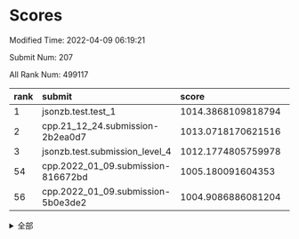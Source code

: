 # Scores

Modified Time: 2022-04-09 06:19:21

Submit Num: 207

All Rank Num: 499117

| rank |               submit               |       score        |       sigma        | pk_num |
| :--- | :--------------------------------- | :----------------- | :----------------- | :----- |
| 1    | jsonzb.test.test_1                 | 1014.3868109818794 | 0.8363109744514664 | 9645   |
| 2    | cpp.21_12_24.submission-2b2ea0d7   | 1013.0718170621516 | 0.7939832531261307 | 9650   |
| 3    | jsonzb.test.submission_level_4     | 1012.1774805759978 | 0.8131399540228749 | 9643   |
| 54   | cpp.2022_01_09.submission-816672bd | 1005.180091604353  | 0.7189181631208359 | 9643   |
| 56   | cpp.2022_01_09.submission-5b0e3de2 | 1004.9086886081204 | 0.7205970729012455 | 9641   |


<details>
<summary>全部</summary>

| rank |                 submit                 |       score        |       sigma        | pk_num |
| :--- | :------------------------------------- | :----------------- | :----------------- | :----- |
| 1    | jsonzb.test.test_1                     | 1014.3868109818794 | 0.8363109744514664 | 9645   |
| 2    | cpp.21_12_24.submission-2b2ea0d7       | 1013.0718170621516 | 0.7939832531261307 | 9650   |
| 3    | jsonzb.test.submission_level_4         | 1012.1774805759978 | 0.8131399540228749 | 9643   |
| 4    | gobigger.level_3.submission_level_3_46 | 1011.8377273506701 | 0.7766562308807434 | 9646   |
| 5    | gobigger.level_3.submission_level_3_41 | 1011.5365381371815 | 0.7810852928416696 | 9647   |
| 6    | gobigger.level_3.submission_level_3_26 | 1011.379452901248  | 0.7567949711064187 | 9647   |
| 7    | gobigger.level_3.submission_level_3_27 | 1011.3644873788116 | 0.7698537611098462 | 9643   |
| 8    | gobigger.level_3.submission_level_3_37 | 1011.142206761855  | 0.7967745722467996 | 9646   |
| 9    | gobigger.level_3.submission_level_3_29 | 1011.044511285743  | 0.7557642330377805 | 9647   |
| 10   | gobigger.level_3.submission_level_3_40 | 1010.9234452650717 | 0.7572330811231696 | 9642   |
| 11   | gobigger.level_3.submission_level_3_30 | 1010.8236590740875 | 0.7719232009578801 | 9648   |
| 12   | gobigger.level_3.submission_level_3_8  | 1010.6590201699127 | 0.7498456898067011 | 9645   |
| 13   | gobigger.level_3.submission_level_3_25 | 1010.6050632208352 | 0.7715654988913602 | 9648   |
| 14   | gobigger.level_3.submission_level_3_44 | 1010.57858975011   | 0.7546587283173453 | 9645   |
| 15   | gobigger.level_3.submission_level_3_2  | 1010.4599386215606 | 0.7670211744738026 | 9639   |
| 16   | gobigger.level_3.submission_level_3_38 | 1010.4524816401998 | 0.7630217841331793 | 9644   |
| 17   | gobigger.level_3.submission_level_3_36 | 1010.391429289384  | 0.7696774112391723 | 9644   |
| 18   | gobigger.level_3.submission_level_3_45 | 1010.312993641224  | 0.7368118692413371 | 9644   |
| 19   | gobigger.level_3.submission_level_3_49 | 1010.2150896727786 | 0.759538653947601  | 9646   |
| 20   | gobigger.level_3.submission_level_3_12 | 1010.1307595735784 | 0.7823629678800704 | 9647   |
| 21   | gobigger.level_3.submission_level_3_22 | 1010.1295805512234 | 0.7618664590414921 | 9642   |
| 22   | gobigger.level_3.submission_level_3_10 | 1010.0973072142358 | 0.7703418788324711 | 9645   |
| 23   | gobigger.level_3.submission_level_3_19 | 1009.9425258146003 | 0.7504954883062966 | 9653   |
| 24   | gobigger.level_3.submission_level_3_21 | 1009.9388013569778 | 0.7391757441411191 | 9639   |
| 25   | gobigger.level_3.submission_level_3_7  | 1009.9387561592204 | 0.7575138050437937 | 9642   |
| 26   | gobigger.level_3.submission_level_3_13 | 1009.8962739310501 | 0.7490658986159495 | 9648   |
| 27   | gobigger.level_3.submission_level_3_23 | 1009.8407038824125 | 0.7495139250514312 | 9644   |
| 28   | gobigger.level_3.submission_level_3_35 | 1009.8302200767786 | 0.7423925419164539 | 9644   |
| 29   | gobigger.level_3.submission_level_3_15 | 1009.8244796948026 | 0.7777776439431434 | 9643   |
| 30   | gobigger.level_3.submission_level_3_1  | 1009.7204284150032 | 0.7808510876827366 | 9640   |
| 31   | gobigger.level_3.submission_level_3_47 | 1009.6679938744288 | 0.7546064797863697 | 9649   |
| 32   | gobigger.level_3.submission_level_3_3  | 1009.6597039786044 | 0.7508894372374417 | 9646   |
| 33   | gobigger.level_3.submission_level_3_34 | 1009.6353144670875 | 0.7523016506517056 | 9646   |
| 34   | gobigger.level_3.submission_level_3_33 | 1009.5709135738366 | 0.7622504037641856 | 9638   |
| 35   | gobigger.level_3.submission_level_3_16 | 1009.4978686642536 | 0.7776962726868722 | 9645   |
| 36   | gobigger.level_3.submission_level_3_48 | 1009.4864387360487 | 0.7348381719806282 | 9645   |
| 37   | gobigger.level_3.submission_level_3_17 | 1009.3848952555962 | 0.7417912828685922 | 9646   |
| 38   | gobigger.level_3.submission_level_3_4  | 1009.2597852533612 | 0.7473205335022547 | 9646   |
| 39   | gobigger.level_3.submission_level_3_28 | 1009.1716906490735 | 0.762508081184556  | 9646   |
| 40   | gobigger.level_3.submission_level_3_43 | 1009.1605890525077 | 0.746422191840906  | 9645   |
| 41   | gobigger.level_3.submission_level_3_24 | 1009.1503998018421 | 0.748490935673383  | 9645   |
| 42   | gobigger.level_3.submission_level_3_18 | 1009.0526495477617 | 0.7449102243708243 | 9643   |
| 43   | gobigger.level_3.submission_level_3_42 | 1009.0515589532475 | 0.7413145016699967 | 9648   |
| 44   | gobigger.level_3.submission_level_3_31 | 1009.0095004504452 | 0.7547248639978207 | 9647   |
| 45   | gobigger.level_3.submission_level_3_0  | 1008.985963927778  | 0.7345774384498737 | 9651   |
| 46   | gobigger.level_3.submission_level_3_5  | 1008.940184772204  | 0.7737626279421373 | 9648   |
| 47   | gobigger.level_3.submission_level_3_9  | 1008.9138424657167 | 0.7354421146100965 | 9647   |
| 48   | gobigger.level_3.submission_level_3_39 | 1008.8673157437132 | 0.7469636843281728 | 9649   |
| 49   | gobigger.level_3.submission_level_3_32 | 1008.859182427532  | 0.7517887191807097 | 9643   |
| 50   | gobigger.level_3.submission_level_3_20 | 1008.8076075577197 | 0.7222059200192676 | 9643   |
| 51   | gobigger.level_3.submission_level_3_14 | 1008.7743995838641 | 0.7445800800016    | 9644   |
| 52   | gobigger.level_3.submission_level_3_6  | 1008.7117900260566 | 0.7361915507913367 | 9646   |
| 53   | gobigger.level_3.submission_level_3_11 | 1008.5461858995795 | 0.7434835648013572 | 9645   |
| 54   | cpp.2022_01_09.submission-816672bd     | 1005.180091604353  | 0.7189181631208359 | 9643   |
| 55   | gobigger.level_1.submission_level_1_23 | 1004.9726971051442 | 0.7204738808560829 | 9644   |
| 56   | cpp.2022_01_09.submission-5b0e3de2     | 1004.9086886081204 | 0.7205970729012455 | 9641   |
| 57   | gobigger.level_1.submission_level_1_2  | 1004.5796992257343 | 0.7167567673503341 | 9638   |
| 58   | gobigger.level_1.submission_level_1_35 | 1004.4439631062141 | 0.7258840489576538 | 9645   |
| 59   | gobigger.level_1.submission_level_1_20 | 1004.2870840327807 | 0.7058306477842587 | 9647   |
| 60   | gobigger.level_1.submission_level_1_4  | 1004.206506421358  | 0.7170772352929292 | 9643   |
| 61   | gobigger.level_1.submission_level_1_0  | 1004.1343625725532 | 0.7125885300021719 | 9647   |
| 62   | gobigger.level_1.submission_level_1_17 | 1004.0709316389581 | 0.718758331290487  | 9644   |
| 63   | gobigger.level_1.submission_level_1_31 | 1003.9625029432968 | 0.7212692637291551 | 9643   |
| 64   | gobigger.level_1.submission_level_1_33 | 1003.9107559991586 | 0.7112523314483046 | 9647   |
| 65   | gobigger.level_1.submission_level_1_38 | 1003.8510738044275 | 0.7071680540563418 | 9645   |
| 66   | gobigger.level_1.submission_level_1_36 | 1003.828527770577  | 0.7127746995186826 | 9644   |
| 67   | gobigger.level_1.submission_level_1_37 | 1003.7506746837944 | 0.7173758291818516 | 9646   |
| 68   | gobigger.level_1.submission_level_1_41 | 1003.7479818672217 | 0.7184653600966898 | 9645   |
| 69   | gobigger.level_1.submission_level_1_27 | 1003.7284831117576 | 0.7249099010655484 | 9643   |
| 70   | gobigger.level_1.submission_level_1_49 | 1003.7241495048324 | 0.7107798001004326 | 9639   |
| 71   | gobigger.level_1.submission_level_1_11 | 1003.7090617313395 | 0.7132477753618299 | 9646   |
| 72   | gobigger.level_1.submission_level_1_8  | 1003.6996047158244 | 0.7130084961699393 | 9644   |
| 73   | gobigger.level_1.submission_level_1_26 | 1003.605520016086  | 0.7153495759074849 | 9642   |
| 74   | gobigger.level_1.submission_level_1_46 | 1003.5913092965066 | 0.7087198829447019 | 9641   |
| 75   | gobigger.level_1.submission_level_1_10 | 1003.518365584504  | 0.7104917181066307 | 9644   |
| 76   | gobigger.level_1.submission_level_1_47 | 1003.493682496159  | 0.710927479746772  | 9644   |
| 77   | gobigger.level_1.submission_level_1_19 | 1003.4666756313799 | 0.7125504743880442 | 9647   |
| 78   | gobigger.level_1.submission_level_1_16 | 1003.454486651624  | 0.7186963914397434 | 9642   |
| 79   | gobigger.level_1.submission_level_1_7  | 1003.4002749784014 | 0.7170834622077856 | 9649   |
| 80   | gobigger.level_1.submission_level_1_30 | 1003.3966500530931 | 0.7109517379686144 | 9641   |
| 81   | gobigger.level_1.submission_level_1_9  | 1003.3593089078876 | 0.7141936961992311 | 9639   |
| 82   | gobigger.level_1.submission_level_1_25 | 1003.3579062703889 | 0.7050200716768031 | 9648   |
| 83   | gobigger.level_1.submission_level_1_34 | 1003.3308256013338 | 0.7039160402442634 | 9645   |
| 84   | gobigger.level_1.submission_level_1_5  | 1003.2810048653104 | 0.7026844600539555 | 9650   |
| 85   | gobigger.level_1.submission_level_1_45 | 1003.2649232097261 | 0.7213377831013454 | 9646   |
| 86   | gobigger.level_1.submission_level_1_32 | 1003.2606513031902 | 0.71707937487388   | 9642   |
| 87   | gobigger.level_1.submission_level_1_40 | 1003.1855691280529 | 0.7125599623242201 | 9644   |
| 88   | gobigger.level_1.submission_level_1_1  | 1003.079633991817  | 0.7184140568334825 | 9644   |
| 89   | gobigger.level_1.submission_level_1_6  | 1003.0493628863653 | 0.7100969914605838 | 9647   |
| 90   | gobigger.level_1.submission_level_1_43 | 1002.9439930675245 | 0.7025412777251467 | 9647   |
| 91   | gobigger.level_1.submission_level_1_3  | 1002.9181574006034 | 0.7059699679028498 | 9643   |
| 92   | gobigger.level_1.submission_level_1_48 | 1002.8567943017094 | 0.7076625238816123 | 9645   |
| 93   | gobigger.level_1.submission_level_1_18 | 1002.7480139285443 | 0.7212232859589032 | 9650   |
| 94   | gobigger.level_1.submission_level_1_42 | 1002.738508992974  | 0.7127827933449291 | 9646   |
| 95   | gobigger.level_1.submission_level_1_15 | 1002.6980227327978 | 0.7179556180282138 | 9645   |
| 96   | gobigger.level_1.submission_level_1_21 | 1002.6976854567679 | 0.7132524966541781 | 9648   |
| 97   | gobigger.level_1.submission_level_1_12 | 1002.692160178366  | 0.7087541079191396 | 9646   |
| 98   | gobigger.level_1.submission_level_1_22 | 1002.6880838989437 | 0.7192210292089972 | 9647   |
| 99   | gobigger.level_1.submission_level_1_24 | 1002.6653330211528 | 0.7058108805659439 | 9651   |
| 100  | gobigger.level_1.submission_level_1_28 | 1002.6620549888622 | 0.7066619484484783 | 9644   |
| 101  | gobigger.level_1.submission_level_1_13 | 1002.332810978798  | 0.7043969400721032 | 9642   |
| 102  | gobigger.level_1.submission_level_1_14 | 1002.2077779011759 | 0.7062057734538579 | 9649   |
| 103  | gobigger.level_1.submission_level_1_29 | 1002.1897996930819 | 0.7200311093422722 | 9646   |
| 104  | gobigger.level_1.submission_level_1_39 | 1001.818177862276  | 0.7140952991313274 | 9650   |
| 105  | gobigger.level_1.submission_level_1_44 | 1001.5604789318854 | 0.7054616660256593 | 9642   |
| 106  | gobigger.random.submission_random_39   | 997.6608293314121  | 0.7180941469164099 | 9648   |
| 107  | gobigger.random.submission_random_23   | 997.5340608511336  | 0.6999272207458496 | 9644   |
| 108  | gobigger.random.submission_random_8    | 997.2764548532055  | 0.7003097754042622 | 9642   |
| 109  | gobigger.random.submission_random_25   | 997.0633650310629  | 0.7077023796745756 | 9643   |
| 110  | gobigger.random.submission_random_35   | 996.938354016409   | 0.7145113028479854 | 9645   |
| 111  | gobigger.random.submission_random_17   | 996.8507993629598  | 0.7076074824311145 | 9643   |
| 112  | gobigger.random.submission_random_34   | 996.8210520132257  | 0.7069638135490893 | 9641   |
| 113  | gobigger.random.submission_random_49   | 996.814645177924   | 0.7060189932909345 | 9644   |
| 114  | gobigger.random.submission_random_47   | 996.8139181257911  | 0.7102821893017789 | 9637   |
| 115  | gobigger.random.submission_random_43   | 996.7754757155512  | 0.702818233386192  | 9644   |
| 116  | gobigger.random.submission_random_20   | 996.6828625279106  | 0.7090249097068575 | 9645   |
| 117  | gobigger.random.submission_random_4    | 996.6792620431664  | 0.7168398394637355 | 9644   |
| 118  | gobigger.random.submission_random_26   | 996.6694797510075  | 0.7035007475150026 | 9648   |
| 119  | gobigger.random.submission_random_22   | 996.6293107056532  | 0.7174316522332567 | 9646   |
| 120  | gobigger.random.submission_random_30   | 996.4948965879125  | 0.7050776723327323 | 9647   |
| 121  | gobigger.random.submission_random_29   | 996.4560829239588  | 0.7126900203963067 | 9639   |
| 122  | gobigger.random.submission_random_36   | 996.4152388602727  | 0.7067432031972529 | 9648   |
| 123  | gobigger.random.submission_random_9    | 996.3208606629922  | 0.731552351868327  | 9640   |
| 124  | gobigger.random.submission_random_1    | 996.3102787997663  | 0.7132813349389777 | 9648   |
| 125  | gobigger.random.submission_random_11   | 996.3085966986855  | 0.707458207419125  | 9643   |
| 126  | gobigger.random.submission_random_37   | 996.3052849270516  | 0.71776502146288   | 9646   |
| 127  | gobigger.random.submission_random_3    | 996.297693540846   | 0.7223044277384704 | 9644   |
| 128  | gobigger.random.submission_random_18   | 996.2884848836472  | 0.7077421661665194 | 9644   |
| 129  | gobigger.random.submission_random_13   | 996.2827935850293  | 0.7114984939181384 | 9644   |
| 130  | gobigger.random.submission_random_42   | 996.2541625424891  | 0.7119511673286355 | 9648   |
| 131  | gobigger.random.submission_random_19   | 996.2504100573994  | 0.6960163509408462 | 9641   |
| 132  | gobigger.random.submission_random_46   | 996.2257787580895  | 0.6913639857202759 | 9647   |
| 133  | gobigger.random.submission_random_24   | 996.1609960523108  | 0.7226558839717931 | 9646   |
| 134  | gobigger.random.submission_random_7    | 996.1244711263191  | 0.7168287877367856 | 9649   |
| 135  | gobigger.random.submission_random_14   | 996.0693800768627  | 0.6899830655470903 | 9646   |
| 136  | gobigger.random.submission_random_32   | 995.9981019947975  | 0.7194392377041658 | 9649   |
| 137  | gobigger.random.submission_random_27   | 995.9874568131715  | 0.70473706605653   | 9645   |
| 138  | gobigger.random.submission_random_44   | 995.9323674390733  | 0.703455037005781  | 9643   |
| 139  | gobigger.random.submission_random_45   | 995.9110900359625  | 0.7215368823104745 | 9646   |
| 140  | gobigger.random.submission_random_15   | 995.9066205231586  | 0.7184185096396762 | 9644   |
| 141  | gobigger.random.submission_random_48   | 995.8668565051048  | 0.7189566846749287 | 9641   |
| 142  | gobigger.random.submission_random_6    | 995.8549904991016  | 0.7124257891121797 | 9648   |
| 143  | gobigger.random.submission_random_2    | 995.8433214128745  | 0.7074703742970699 | 9643   |
| 144  | gobigger.random.submission_random_10   | 995.8230744486425  | 0.7080635542225342 | 9640   |
| 145  | gobigger.random.submission_random_41   | 995.7937904372093  | 0.701676452375726  | 9645   |
| 146  | gobigger.random.submission_random_0    | 995.7461255616493  | 0.7034388386954268 | 9649   |
| 147  | gobigger.random.submission_random_5    | 995.5912406985011  | 0.7025583337788988 | 9644   |
| 148  | gobigger.random.submission_random_33   | 995.530329335543   | 0.7196555528021108 | 9642   |
| 149  | gobigger.random.submission_random_28   | 995.5183606049277  | 0.7123176001122838 | 9644   |
| 150  | gobigger.random.submission_random_31   | 995.5001073213498  | 0.7287439671438762 | 9646   |
| 151  | gobigger.random.submission_random_16   | 995.2099718747689  | 0.7077561435423606 | 9653   |
| 152  | gobigger.random.submission_random_21   | 994.832121103116   | 0.7234423789986685 | 9643   |
| 153  | gobigger.random.submission_random_38   | 994.7673598139684  | 0.7107638497885708 | 9643   |
| 154  | gobigger.random.submission_random_40   | 994.6242830911008  | 0.7146369718478103 | 9644   |
| 155  | gobigger.random.submission_random_12   | 994.5669703037015  | 0.7089190165299591 | 9646   |
| 156  | gobigger.level_2.submission_level_2_16 | 994.0743490505815  | 0.7294638937378836 | 9642   |
| 157  | gobigger.level_2.submission_level_2_19 | 993.9357443222124  | 0.7464040958614094 | 9646   |
| 158  | gobigger.level_2.submission_level_2_4  | 993.7645792231102  | 0.7372909974142335 | 9650   |
| 159  | gobigger.level_2.submission_level_2_18 | 993.5164941990679  | 0.7245537395437786 | 9647   |
| 160  | gobigger.level_2.submission_level_2_42 | 993.3579089017156  | 0.7159740766736195 | 9646   |
| 161  | gobigger.level_2.submission_level_2_1  | 993.3195157022454  | 0.7422060174930574 | 9646   |
| 162  | gobigger.level_2.submission_level_2_20 | 993.3004165913904  | 0.7381104032152752 | 9648   |
| 163  | gobigger.level_2.submission_level_2_3  | 993.20664318637    | 0.7447929406008439 | 9644   |
| 164  | gobigger.level_2.submission_level_2_44 | 993.1930365266629  | 0.7324820451128724 | 9647   |
| 165  | gobigger.level_2.submission_level_2_22 | 993.1223064614095  | 0.7363006694873383 | 9646   |
| 166  | gobigger.level_2.submission_level_2_48 | 993.0899907247147  | 0.7505082746969527 | 9650   |
| 167  | gobigger.level_2.submission_level_2_41 | 993.0250454903074  | 0.7590289604609176 | 9644   |
| 168  | gobigger.level_2.submission_level_2_24 | 992.9628568256484  | 0.7372703253007917 | 9640   |
| 169  | gobigger.level_2.submission_level_2_8  | 992.9378635307564  | 0.7406791369461675 | 9644   |
| 170  | gobigger.level_2.submission_level_2_47 | 992.784533870059   | 0.7275070976301813 | 9645   |
| 171  | gobigger.level_2.submission_level_2_7  | 992.7398746575725  | 0.7481905200592854 | 9646   |
| 172  | gobigger.level_2.submission_level_2_25 | 992.6111457848336  | 0.7272523283545286 | 9646   |
| 173  | gobigger.level_2.submission_level_2_32 | 992.6047671257106  | 0.7382050748292248 | 9642   |
| 174  | gobigger.level_2.submission_level_2_6  | 992.4917786677973  | 0.7488194029643183 | 9644   |
| 175  | gobigger.level_2.submission_level_2_34 | 992.4546188596288  | 0.7311804350879154 | 9649   |
| 176  | gobigger.level_2.submission_level_2_9  | 992.3640950590716  | 0.7367364960266867 | 9641   |
| 177  | gobigger.level_2.submission_level_2_5  | 992.3603225963697  | 0.7459758976688786 | 9646   |
| 178  | gobigger.level_2.submission_level_2_31 | 992.2901513079678  | 0.7377606385828416 | 9647   |
| 179  | gobigger.level_2.submission_level_2_12 | 992.2086369367139  | 0.7410983163728528 | 9645   |
| 180  | gobigger.level_2.submission_level_2_27 | 992.164271971385   | 0.7462577964383836 | 9638   |
| 181  | gobigger.level_2.submission_level_2_33 | 992.0143403196738  | 0.7498120074232223 | 9649   |
| 182  | gobigger.level_2.submission_level_2_45 | 991.9650351476565  | 0.7537133791269939 | 9649   |
| 183  | gobigger.level_2.submission_level_2_23 | 991.9318619551435  | 0.7561641594493215 | 9639   |
| 184  | gobigger.level_2.submission_level_2_0  | 991.7964050836374  | 0.7629842075677636 | 9636   |
| 185  | gobigger.level_2.submission_level_2_30 | 991.7093654507804  | 0.7599187783200027 | 9643   |
| 186  | gobigger.level_2.submission_level_2_29 | 991.7072173635422  | 0.7445311891061593 | 9648   |
| 187  | gobigger.level_2.submission_level_2_49 | 991.5141150734281  | 0.739296251491903  | 9643   |
| 188  | gobigger.level_2.submission_level_2_17 | 991.5058754481744  | 0.7515088187413054 | 9636   |
| 189  | gobigger.level_2.submission_level_2_40 | 991.4941482101805  | 0.7520064895496353 | 9644   |
| 190  | gobigger.level_2.submission_level_2_39 | 991.4305488108845  | 0.7462579702421809 | 9650   |
| 191  | gobigger.level_2.submission_level_2_46 | 991.4066640307947  | 0.7514916049699689 | 9646   |
| 192  | gobigger.level_2.submission_level_2_36 | 991.334439750405   | 0.7630646036916553 | 9638   |
| 193  | gobigger.level_2.submission_level_2_37 | 991.3123302537775  | 0.759765661978552  | 9648   |
| 194  | gobigger.level_2.submission_level_2_10 | 991.3066186799653  | 0.7579101669870201 | 9647   |
| 195  | gobigger.level_2.submission_level_2_21 | 991.0553330346834  | 0.7354753892750243 | 9644   |
| 196  | gobigger.level_2.submission_level_2_26 | 990.9751776238459  | 0.767279120265399  | 9645   |
| 197  | gobigger.level_2.submission_level_2_13 | 990.9454943483668  | 0.7338975163913127 | 9640   |
| 198  | gobigger.level_2.submission_level_2_14 | 990.8820330490985  | 0.7572898936694284 | 9643   |
| 199  | gobigger.level_2.submission_level_2_11 | 990.8732566837117  | 0.7576883542720585 | 9647   |
| 200  | gobigger.level_2.submission_level_2_2  | 990.796389890602   | 0.7642413235736509 | 9644   |
| 201  | gobigger.level_2.submission_level_2_15 | 990.767473632621   | 0.758398158255315  | 9644   |
| 202  | gobigger.level_2.submission_level_2_28 | 990.678308130323   | 0.7719138349860142 | 9641   |
| 203  | gobigger.level_2.submission_level_2_43 | 990.5774658257933  | 0.7650283478455119 | 9643   |
| 204  | gobigger.level_2.submission_level_2_38 | 990.3113998174578  | 0.7827586884194927 | 9643   |
| 205  | gobigger.level_2.submission_level_2_35 | 990.085499147937   | 0.7693404514792291 | 9648   |
| 206  | gobigger.none.submission_none_0        | 976.0999033201273  | 1.422388267302979  | 9644   |
| 207  | gobigger.none.submission_none_1        | 975.9230737828057  | 1.434788153556448  | 9641   |

</details>